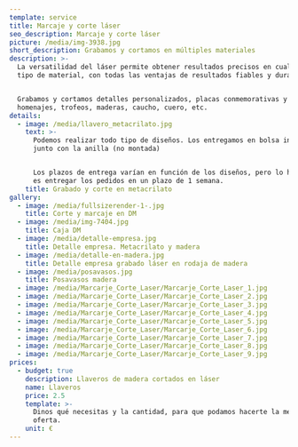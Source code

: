 ```yaml
---
template: service
title: Marcaje y corte láser
seo_description: Marcaje y corte láser
picture: /media/img-3938.jpg
short_description: Grabamos y cortamos en múltiples materiales
description: >-
  La versatilidad del láser permite obtener resultados precisos en cualquier
  tipo de material, con todas las ventajas de resultados fiables y duraderos.


  Grabamos y cortamos detalles personalizados, placas conmemorativas y de
  homenajes, trofeos, maderas, caucho, cuero, etc.
details:
  - image: /media/llavero_metacrilato.jpg
    text: >-
      Podemos realizar todo tipo de diseños. Los entregamos en bolsa individual,
      junto con la anilla (no montada)


      Los plazos de entrega varían en función de los diseños, pero lo habitual
      es entregar los pedidos en un plazo de 1 semana.
    title: Grabado y corte en metacrilato
gallery:
  - image: /media/fullsizerender-1-.jpg
    title: Corte y marcaje en DM
  - image: /media/img-7404.jpg
    title: Caja DM
  - image: /media/detalle-empresa.jpg
    title: Detalle empresa. Metacrilato y madera
  - image: /media/detalle-en-madera.jpg
    title: Detalle empresa grabado láser en rodaja de madera
  - image: /media/posavasos.jpg
    title: Posavasos madera
  - image: /media/Marcarje_Corte_Laser/Marcarje_Corte_Laser_1.jpg
  - image: /media/Marcarje_Corte_Laser/Marcarje_Corte_Laser_2.jpg
  - image: /media/Marcarje_Corte_Laser/Marcarje_Corte_Laser_3.jpg
  - image: /media/Marcarje_Corte_Laser/Marcarje_Corte_Laser_4.jpg
  - image: /media/Marcarje_Corte_Laser/Marcarje_Corte_Laser_5.jpg
  - image: /media/Marcarje_Corte_Laser/Marcarje_Corte_Laser_6.jpg
  - image: /media/Marcarje_Corte_Laser/Marcarje_Corte_Laser_7.jpg
  - image: /media/Marcarje_Corte_Laser/Marcarje_Corte_Laser_8.jpg
  - image: /media/Marcarje_Corte_Laser/Marcarje_Corte_Laser_9.jpg
prices:
  - budget: true
    description: Llaveros de madera cortados en láser
    name: Llaveros
    price: 2.5
    template: >-
      Dinos qué necesitas y la cantidad, para que podamos hacerte la mejor
      oferta.
    unit: €
---
```


